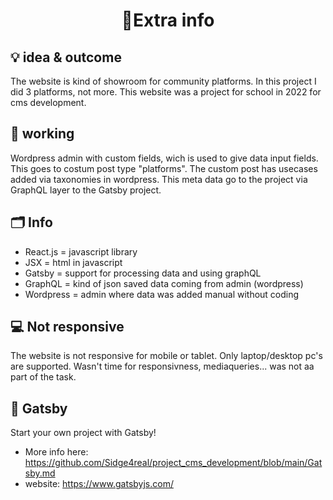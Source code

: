 <h1 align="center">📝Extra info</h1>

## 💡 idea & outcome
<p align="left">The website is kind of showroom for community platforms. In this project I did 3 platforms, not more. This website was a project for school in 2022 for cms development.</p>

## 🔗 working
<p align="left">Wordpress admin with custom fields, wich is used to give data input fields. This goes to  costum post type "platforms". The custom post has usecases added via taxonomies in wordpress. This meta data go to the project via GraphQL layer to the Gatsby project.</p>

## 🗂 Info
- React.js = javascript library
- JSX = html in javascript 
- Gatsby = support for processing data and using graphQL
- GraphQL = kind of json saved data coming from admin (wordpress)
- Wordpress = admin where data was added manual without coding

## 💻 Not responsive
<p align="left">The website is not responsive for mobile or tablet. Only laptop/desktop pc's are supported. Wasn't time for responsivness, mediaqueries... was not aa part of the task.</p>

## 🚀 Gatsby
Start your own project with Gatsby! 
- More info here: https://github.com/Sidge4real/project_cms_development/blob/main/Gatsby.md
- website: https://www.gatsbyjs.com/
